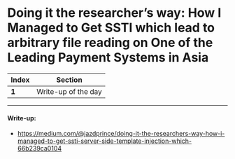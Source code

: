 # Doing it the researcher’s way: How I Managed to Get SSTI which lead to arbitrary file reading on One of the Leading Payment Systems in Asia

Index | Section
--- | ---
**1** | Write-up of the day

___


#### Write-up: 

* https://medium.com/@jazdprince/doing-it-the-researchers-way-how-i-managed-to-get-ssti-server-side-template-injection-which-66b239ca0104

